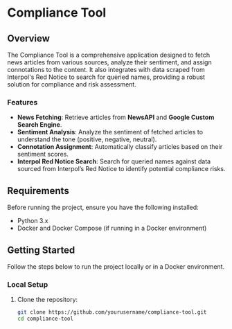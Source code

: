 # Compliance Tool

## Overview

The Compliance Tool is a comprehensive application designed to fetch news articles from various sources, analyze their sentiment, and assign connotations to the content. It also integrates with data scraped from Interpol's Red Notice to search for queried names, providing a robust solution for compliance and risk assessment.

### Features

- **News Fetching**: Retrieve articles from **NewsAPI** and **Google Custom Search Engine**.
- **Sentiment Analysis**: Analyze the sentiment of fetched articles to understand the tone (positive, negative, neutral).
- **Connotation Assignment**: Automatically classify articles based on their sentiment scores.
- **Interpol Red Notice Search**: Search for queried names against data sourced from Interpol’s Red Notice to identify potential compliance risks.

## Requirements

Before running the project, ensure you have the following installed:

- Python 3.x
- Docker and Docker Compose (if running in a Docker environment)

## Getting Started

Follow the steps below to run the project locally or in a Docker environment.

### Local Setup

1. Clone the repository:
   ```bash
   git clone https://github.com/yourusername/compliance-tool.git
   cd compliance-tool
